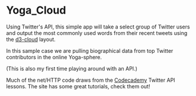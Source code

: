 Yoga_Cloud
====================

Using Twitter's API, this simple app will take a select group of Twitter users and output the most commonly used words from their recent tweets using the [d3-cloud](https://github.com/jasondavies/d3-cloud) layout.

In this sample case we are pulling biographical data from top Twitter contributors in the online Yoga-sphere. 

(This is also my first time playing around with an API.)

Much of the net/HTTP code draws from the [Codecademy](www.codecademy.com) Twitter API lessons. The site has some great tutorials, check them out!